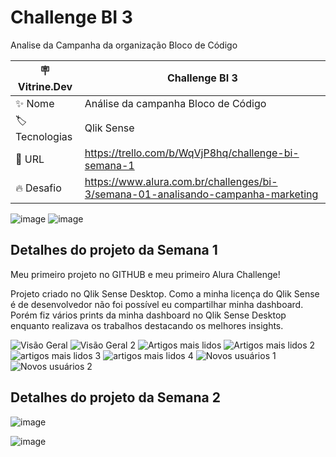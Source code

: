 # Challenge BI 3 

Analise da Campanha da organização Bloco de Código

| :placard: Vitrine.Dev | Challenge BI 3 |
| -------------  | --- |
| :sparkles: Nome        | Análise da campanha Bloco de Código
| :label: Tecnologias | Qlik Sense
| :rocket: URL         | https://trello.com/b/WqVjP8hq/challenge-bi-semana-1
| :fire: Desafio     | https://www.alura.com.br/challenges/bi-3/semana-01-analisando-campanha-marketing

<!-- Inserir imagem com a #vitrinedev ao final do link -->
![image](https://github.com/PedroMoeziaJr/Alura-Challenge-BI-/assets/112977342/7b310554-b805-41a1-9e4e-54f041e812de)
![image](https://github.com/PedroMoeziaJr/Alura-Challenge-BI-/assets/112977342/bded6027-7c03-44f9-801d-a8e6ed8fb7f3)

## Detalhes do projeto da Semana 1

Meu primeiro projeto no GITHUB e meu primeiro Alura Challenge!

Projeto criado no Qlik Sense Desktop. Como a minha licença do Qlik Sense é de desenvolvedor não foi possível eu compartilhar minha dashboard.
Porém fiz vários prints da minha dashboard no Qlik Sense Desktop enquanto realizava os trabalhos destacando os melhores insights.



![Visão Geral](https://github.com/PedroMoeziaJr/Alura-Challenge-BI-/assets/112977342/872d0b51-2de8-4db8-b1fe-073e920fad88)
![Visão Geral 2](https://github.com/PedroMoeziaJr/Alura-Challenge-BI-/assets/112977342/8881027f-4ad5-414b-af5f-4aebf34c3b78)
![Artigos mais lidos](https://github.com/PedroMoeziaJr/Alura-Challenge-BI-/assets/112977342/b8919717-226e-4856-82df-5011584eaab8)
![Artigos mais lidos 2](https://github.com/PedroMoeziaJr/Alura-Challenge-BI-/assets/112977342/0034e6ba-4b94-4138-9a44-612eae23ec19)
![artigos mais lidos 3](https://github.com/PedroMoeziaJr/Alura-Challenge-BI-/assets/112977342/fbcfad28-2b24-4ba3-bff6-e3cb8a70b813)
![artigos mais lidos 4](https://github.com/PedroMoeziaJr/Alura-Challenge-BI-/assets/112977342/eab7f73e-5ca3-438d-8fc3-03f5e5c35ee4)
![Novos usuários 1](https://github.com/PedroMoeziaJr/Alura-Challenge-BI-/assets/112977342/9ccb7794-4539-409d-b49e-f1c8a21f35f8)
![Novos usuários 2](https://github.com/PedroMoeziaJr/Alura-Challenge-BI-/assets/112977342/19e59a52-3568-4334-8acc-cddd167744c6)

## Detalhes do projeto da Semana 2

![image](https://github.com/PedroMoeziaJr/Alura-Challenge-BI-3/assets/112977342/86c0b218-27ea-40d8-aa96-09490a3ff718)

![image](https://github.com/PedroMoeziaJr/Alura-Challenge-BI-3/assets/112977342/53b1c258-fa1e-43b8-a901-ce7bca17b418)
